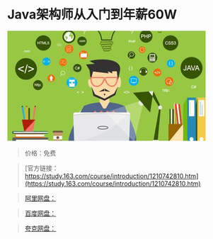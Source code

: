 # Java架构师从入门到年薪60W

![img](../../../assets/study163/free/e23012ed050c497bad2c75c1d327b10e.jpeg)

> 价格：免费

> [官方链接：https://study.163.com/course/introduction/1210742810.htm](https://study.163.com/course/introduction/1210742810.htm)

> [阿里网盘：]()

> [百度网盘：]()

> [夸克网盘：]()
